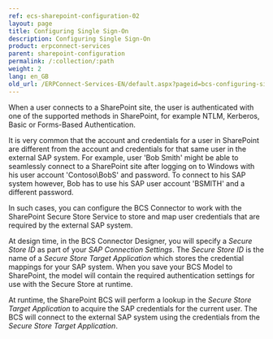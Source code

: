 ```yaml
---
ref: ecs-sharepoint-configuration-02
layout: page
title: Configuring Single Sign-On
description: Configuring Single Sign-On
product: erpconnect-services
parent: sharepoint-configuration
permalink: /:collection/:path
weight: 2
lang: en_GB
old_url: /ERPConnect-Services-EN/default.aspx?pageid=bcs-configuring-single-sign-on
---
```


When a user connects to a SharePoint site, the user is authenticated with one of the supported methods in SharePoint, for example NTLM, Kerberos, Basic or Forms-Based Authentication.

It is very common that the account and credentials for a user in SharePoint are different from the account and credentials for that same user in the external SAP system. For example, user 'Bob Smith' might be able to seamlessly connect to a SharePoint site after logging on to Windows with his user account 'Contoso\BobS' and password. To connect to his SAP system however, Bob has to use his SAP user account 'BSMITH' and a different password.

In such cases, you can configure the BCS Connector to work with the SharePoint Secure Store Service to store and map user credentials that are required by the external SAP system. 

At design time, in the BCS Connector Designer, you will specify a *Secure Store ID* as part of your *SAP Connection Settings*. The *Secure Store ID* is the name of a *Secure Store Target Application* which stores the credential mappings for your SAP system. When you save your BCS Model to SharePoint, the model will contain the required authentication settings for use with the Secure Store at runtime.

At runtime, the SharePoint BCS will perform a lookup in the *Secure Store Target Application* to acquire the SAP credentials for the current user. The BCS will connect to the external SAP system using the credentials from the *Secure Store Target Application*.
